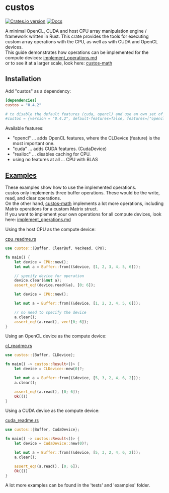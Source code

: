 # custos

[![Crates.io version](https://img.shields.io/crates/v/custos.svg)](https://crates.io/crates/custos)
[![Docs](https://docs.rs/custos/badge.svg?version=0.4.2)](https://docs.rs/custos/0.4.2/custos/)

A minimal OpenCL, CUDA and host CPU array manipulation engine / framework written in Rust.
This crate provides the tools for executing custom array operations with the CPU, as well as with CUDA and OpenCL devices.<br>
This guide demonstrates how operations can be implemented for the compute devices: [implement_operations.md](implement_operations.md)<br>
or to see it at a larger scale, look here: [custos-math]

[custos-math]: https://github.com/elftausend/custos-math

## Installation

Add "custos" as a dependency:
```toml
[dependencies]
custos = "0.4.2"

# to disable the default features (cuda, opencl) and use an own set of features:
#custos = {version = "0.4.2", default-features=false, features=["opencl"]}
```

Available features: 
- "opencl" ... adds OpenCL features, where the CLDevice (feature) is the most important one.
- "cuda" ... adds CUDA features. (CudaDevice)
- "realloc" ... disables caching for CPU.
- using no features at all ... CPU with BLAS

## [Examples]

These examples show how to use the implemented operations. <br>
custos only implements three buffer operations. These would be the write, read, and clear operations.<br>
On the other hand, [custos-math] implements a lot more operations, including Matrix operations for a custom Matrix struct.<br>
If you want to implement your own operations for all compute devices, look here: [implement_operations.md](implement_operations.md)

[examples]: https://github.com/elftausend/custos/tree/main/examples

Using the host CPU as the compute device:

[cpu_readme.rs]

[cpu_readme.rs]: https://github.com/elftausend/custos/blob/main/examples/cpu_readme.rs
```rust
use custos::{Buffer, ClearBuf, VecRead, CPU};

fn main() {
    let device = CPU::new();
    let mut a = Buffer::from((&device, [1, 2, 3, 4, 5, 6]));

    // specify device for operation
    device.clear(&mut a);
    assert_eq!(device.read(&a), [0; 6]);

    let device = CPU::new();

    let mut a = Buffer::from((&device, [1, 2, 3, 4, 5, 6]));

    // no need to specify the device
    a.clear();
    assert_eq!(a.read(), vec![0; 6]);
}
```

Using an OpenCL device as the compute device:

[cl_readme.rs]

[cl_readme.rs]: https://github.com/elftausend/custos/blob/main/examples/cl_readme.rs
```rust
use custos::{Buffer, CLDevice};

fn main() -> custos::Result<()> {
    let device = CLDevice::new(0)?;

    let mut a = Buffer::from((&device, [5, 3, 2, 4, 6, 2]));
    a.clear();

    assert_eq!(a.read(), [0; 6]);
    Ok(())
}

```

Using a CUDA device as the compute device:

[cuda_readme.rs]

[cuda_readme.rs]: https://github.com/elftausend/custos/blob/main/examples/cuda_readme.rs
```rust
use custos::{Buffer, CudaDevice};

fn main() -> custos::Result<()> {
    let device = CudaDevice::new(0)?;

    let mut a = Buffer::from((&device, [5, 3, 2, 4, 6, 2]));
    a.clear();

    assert_eq!(a.read(), [0; 6]);
    Ok(())
}
```

A lot more examples can be found in the 'tests' and 'examples' folder.